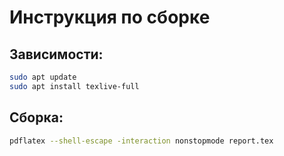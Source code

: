 # Инструкция по сборке

## Зависимости:

```sh
sudo apt update
sudo apt install texlive-full
```

## Сборка:

```sh
pdflatex --shell-escape -interaction nonstopmode report.tex
```
